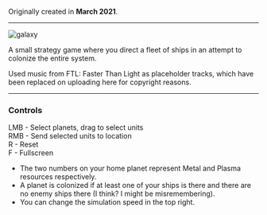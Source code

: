 Originally created in **March 2021**.

---

![galaxy](https://github.com/Klehrik/Galaxy/assets/78520710/f38b6880-eb8f-45c7-bfed-09230296d332)


A small strategy game where you direct a fleet of ships in an attempt to colonize the entire system.

Used music from FTL: Faster Than Light as placeholder tracks, which have been replaced on uploading here for copyright reasons.

---

### Controls

LMB - Select planets, drag to select units  
RMB - Send selected units to location  
R - Reset  
F - Fullscreen  

- The two numbers on your home planet represent Metal and Plasma resources respectively.
- A planet is colonized if at least one of your ships is there and there are no enemy ships there (I think? I might be misremembering).
- You can change the simulation speed in the top right.

